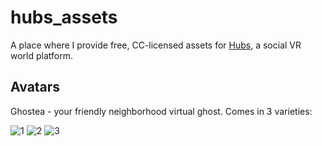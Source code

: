 # hubs_assets
A place where I provide free, CC-licensed assets for [Hubs](https://hubsfoundation.org/), a social VR world platform.

## Avatars
Ghostea - your friendly neighborhood virtual ghost. Comes in 3 varieties:

![1](https://github.com/user-attachments/assets/1e89d2ad-a14b-4afe-a745-ead5f93b7cfd) ![2](https://github.com/user-attachments/assets/02459382-c1a8-47fe-9a19-e941d243a43d) ![3](https://github.com/user-attachments/assets/c7df2b21-1061-4257-861a-c86cca8d0b83)
